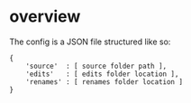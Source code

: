 # overview
The config is a JSON file structured like so:  

```
{
    'source'  : [ source folder path ],
    'edits'   : [ edits folder location ],
    'renames' : [ renames folder location ]
}
```
